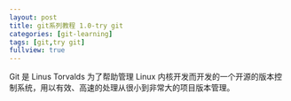 ```yaml
---
layout: post
title: git系列教程 1.0-try git
categories: [git-learning]
tags: [git,try git]
fullview: true
---
```


<p>Git 是 Linus Torvalds 为了帮助管理 Linux 内核开发而开发的一个开源的版本控制系统，用以有效、高速的处理从很小到非常大的项目版本管理。</p>
